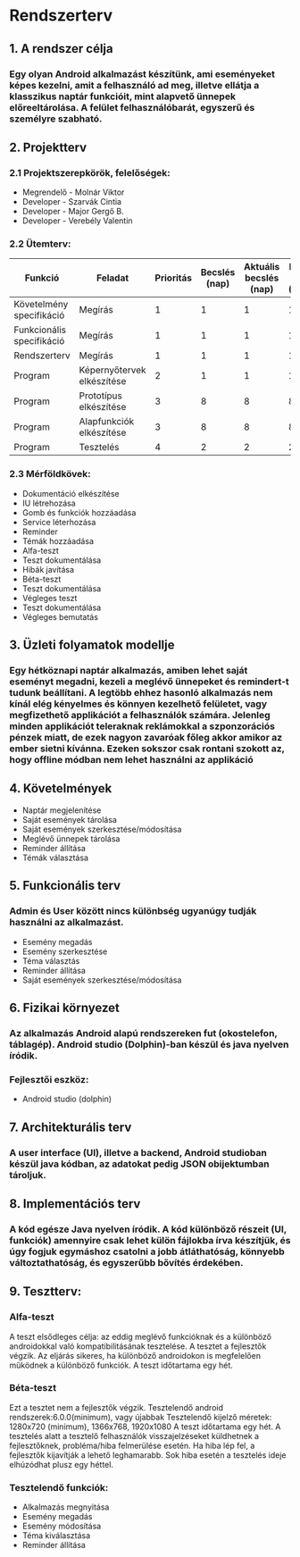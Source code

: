 ﻿
# Rendszerterv
## 1. A rendszer célja
### Egy olyan Android alkalmazást készítünk, ami eseményeket képes kezelni, amit a felhasználó ad meg, illetve ellátja a klasszikus naptár funkcióit, mint alapvető ünnepek előreeltárolása. A felület felhasználóbarát, egyszerű és személyre szabható.

## 2. Projektterv

### 2.1 Projektszerepkörök, felelőségek:
   * Megrendelő - Molnár Viktor
   * Developer - Szarvák Cintia
   * Developer - Major Gergő B.
   * Developer - Verebély Valentin

### 2.2 Ütemterv:

|Funkció                  | Feladat                                | Prioritás | Becslés (nap) | Aktuális becslés (nap) | Eltelt idő (nap) | Becsült idő (nap) |
|-------------------------|----------------------------------------|-----------|---------------|------------------------|------------------|---------------------|
|Követelmény specifikáció |Megírás                                 |         1 |             1 |                      1 |                1 |                   1 |             
|Funkcionális specifikáció|Megírás                                 |         1 |             1 |                      1 |                1 |                   1 |
|Rendszerterv             |Megírás                                 |         1 |             1 |                      1 |                1 |                   1 |
|Program                  |Képernyőtervek elkészítése              |         2 |             1 |                      1 |                1 |                   1 |
|Program                  |Prototípus elkészítése                  |         3 |             8 |                      8 |                8 |                   8 |
|Program                  |Alapfunkciók elkészítése                |         3 |             8 |                      8 |                8 |                   8 |
|Program                  |Tesztelés                               |         4 |             2 |                      2 |                2 |                   2 |
     
### 2.3 Mérföldkövek:
* Dokumentáció elkészítése
* IU létrehozása
* Gomb és funkciók hozzáadása
* Service léterhozása
* Reminder
* Témák hozzáadása
* Alfa-teszt
* Teszt dokumentálása
* Hibák javítása
* Béta-teszt
* Teszt dokumentálása
* Végleges teszt
* Teszt dokumentálása
* Végleges bemutatás

## 3. Üzleti folyamatok modellje
### Egy hétköznapi naptár alkalmazás, amiben lehet saját eseményt megadni, kezeli a meglévő ünnepeket és remindert-t tudunk beállítani. A legtöbb ehhez hasonló alkalmazás nem kínál elég kényelmes és könnyen kezelhető felületet, vagy megfizethető applikációt a felhasználók számára. Jelenleg minden applikációt teleraknak reklámokkal a szponzorációs pénzek miatt, de ezek nagyon zavaróak főleg akkor amikor az ember sietni kívánna. Ezeken sokszor csak rontani szokott az, hogy offline módban nem lehet használni az applikáció

## 4. Követelmények
* Naptár megjelenítése
* Saját események tárolása
* Saját események szerkesztése/módosítása
* Meglévő ünnepek tárolása
* Reminder állítása
* Témák választása

## 5. Funkcionális terv
### Admin és User között nincs különbség ugyanúgy tudják használni az alkalmazást.
* Esemény megadás
* Esemény szerkesztése
* Téma választás
* Reminder állítása
* Saját események szerkesztése/módosítása

## 6. Fizikai környezet
### Az alkalmazás Android alapú rendszereken fut (okostelefon, táblagép). Android studio (Dolphin)-ban készül és java nyelven íródik.
### Fejlesztői eszköz:
* Android studio (dolphin)
## 7. Architekturális terv
### A user interface (UI), illetve a backend, Android studioban készül java kódban, az adatokat pedig JSON obijektumban tároljuk.

## 8. Implementációs terv
### A kód egésze Java nyelven íródik. A kód különböző részeit (UI, funkciók) amennyire csak lehet külön fájlokba írva készítjük, és úgy fogjuk egymáshoz csatolni a jobb átláthatóság, könnyebb változtathatóság, és egyszerűbb bővítés érdekében.
     
## 9. Tesztterv:
### Alfa-teszt
A teszt elsődleges célja: az eddig meglévő funkcióknak és a különböző androidokkal való kompatibilitásának tesztelése. A tesztet a fejlesztők végzik.
Az eljárás sikeres, ha különböző androidokon is megfelelően működnek a különböző funkciók. A teszt időtartama egy hét.

### Béta-teszt
Ezt a tesztet nem a fejlesztők végzik.
Tesztelendő android rendszerek:6.0.0(minimum), vagy újabbak
Tesztelendő kijelző méretek: 1280x720 (minimum), 1366x768, 1920x1080
A teszt időtartama egy hét.
A tesztelés alatt a tesztelő felhasználók visszajelzéseket küldhetnek a
fejlesztőknek, probléma/hiba felmerülése esetén.
Ha hiba lép fel, a fejlesztők kijavítják a lehető leghamarabb. Sok hiba esetén a tesztelés ideje elhúzódhat plusz egy héttel.

### Tesztelendő funkciók:
* Alkalmazás megnyitása
* Esemény megadás
* Esemény módosítása
* Téma kiválasztása
* Reminder állítása
